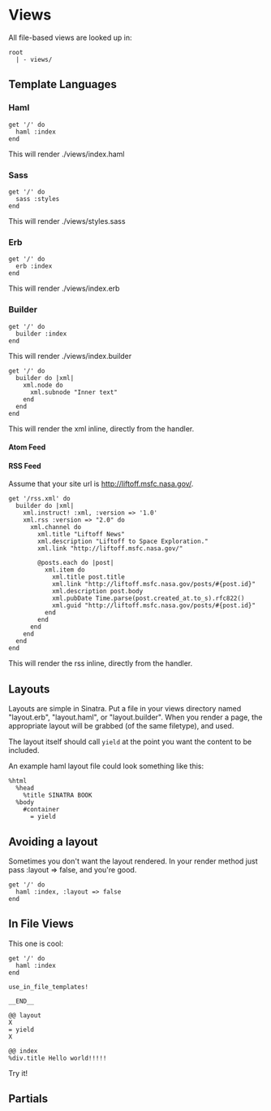 Views
=====
All file-based views are looked up in:

    root
      | - views/

Template Languages
------------------

### Haml
    get '/' do
      haml :index
    end

This will render ./views/index.haml

### Sass
    get '/' do
      sass :styles
    end

This will render ./views/styles.sass

### Erb
    get '/' do
      erb :index
    end

This will render ./views/index.erb

### Builder
    get '/' do
      builder :index
    end

This will render ./views/index.builder

    get '/' do
      builder do |xml|
        xml.node do
          xml.subnode "Inner text"
        end
      end
    end

This will render the xml inline, directly from the handler.

#### Atom Feed

#### RSS Feed
Assume that your site url is http://liftoff.msfc.nasa.gov/.

    get '/rss.xml' do
      builder do |xml|
        xml.instruct! :xml, :version => '1.0'
        xml.rss :version => "2.0" do
          xml.channel do
            xml.title "Liftoff News"
            xml.description "Liftoff to Space Exploration."
            xml.link "http://liftoff.msfc.nasa.gov/"
            
            @posts.each do |post|
              xml.item do
                xml.title post.title
                xml.link "http://liftoff.msfc.nasa.gov/posts/#{post.id}"
                xml.description post.body
                xml.pubDate Time.parse(post.created_at.to_s).rfc822()
                xml.guid "http://liftoff.msfc.nasa.gov/posts/#{post.id}"
              end
            end
          end
        end
      end
    end

This will render the rss inline, directly from the handler.

Layouts
-------

Layouts are simple in Sinatra.  Put a file in your views directory named
"layout.erb", "layout.haml", or "layout.builder".  When you render a page, the
appropriate layout will be grabbed (of the same filetype), and used.

The layout itself should call `yield` at the point you want the content to be
included.
    
An example haml layout file could look something like this:

    %html
      %head
        %title SINATRA BOOK
      %body
        #container
          = yield

Avoiding a layout
-----------------
Sometimes you don't want the layout rendered.  In your render method just pass
:layout => false, and you're good.

    get '/' do
      haml :index, :layout => false
    end

In File Views
-------------

This one is cool:

    get '/' do
      haml :index
    end
    
    use_in_file_templates!
    
    __END__
    
    @@ layout
    X
    = yield
    X
    
    @@ index
    %div.title Hello world!!!!!

Try it!

Partials
--------

